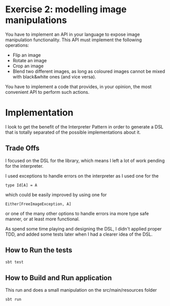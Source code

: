 # Exercise 2: modelling image manipulations

You have to implement an API in your language to expose image manipulation functionality.
This API must implement the following operations:

- Flip an image
- Rotate an image
- Crop an image
- Blend two different images, as long as coloured images cannot be mixed with
black&white ones (and vice versa).

You have to implement a code that provides, in your opinion, the most convenient API to
perform such actions.

# Implementation

I look to get the benefit of the Interpreter Pattern in order to generate a DSL that is 
totally separated of the possible implementations about it.


## Trade Offs

I focused on the DSL for the library, which means I left a lot of work pending for the
interpreter. 

I used exceptions to handle errors on the interpreter as I used one for the
```
type Id[A] = A
```
which could be easily improved by using one for 
```
Either[FreeImageException, A]
```
or one of the many other options to handle errors ina  more type safe manner, or at least
more functional.

As spend some time playing and designing the DSL, I didn't applied proper TDD, and added some tests later
when I had a clearer idea of the DSL.

## How to Run the tests

```bash
sbt test
```

## How to Build and Run application

This run and does a small manipulation on the src/main/resources folder

```bash
sbt run
```